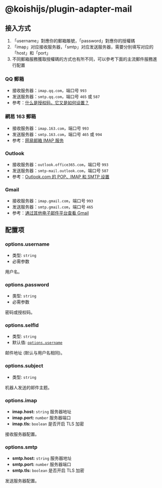 # @koishijs/plugin-adapter-mail

## 接入方式

1. 「username」對應你的郵箱賬號，「password」對應你的授權碼
2. 「imap」对应接收服务器，「smtp」对应发送服务器，需要分别填写对应的「host」和「port」
3. 不同郵箱服務獲取授權碼的方式也有所不同，可以參考下面的主流郵件服務進行配置

### QQ 郵箱

- 接收服务器：`imap.qq.com`，端口号 `993`
- 发送服务器：`smtp.qq.com`，端口号 `465` 或 `587`
- 参考：[什么是授权码，它又是如何设置？](https://service.mail.qq.com/detail/0/75)

### 網易 163 郵箱

- 接收服务器：`imap.163.com`，端口号 `993`
- 发送服务器：`smtp.163.com`，端口号 `465` 或 `994`
- 参考：[网易邮箱 IMAP 服务](https://mail.163.com/html/110127_imap/index.htm)

### Outlook

- 接收服务器：`outlook.office365.com`，端口号 `993`
- 发送服务器：`smtp-mail.outlook.com`，端口号 `587`
- 参考：[Outlook.com 的 POP、IMAP 和 SMTP 设置](https://support.microsoft.com/zh-cn/office/outlook-com-%E7%9A%84-pop-imap-%E5%92%8C-smtp-%E8%AE%BE%E7%BD%AE-d088b986-291d-42b8-9564-9c414e2aa040)

### Gmail

- 接收服务器：`imap.gmail.com`，端口号 `993`
- 发送服务器：`smtp.gmail.com`，端口号 `465`
- 参考：[通过其他电子邮件平台查看 Gmail](https://support.google.com/mail/answer/7126229?hl=zh-Hans#zippy=%2C%E7%AC%AC-%E6%AD%A5%E6%A3%80%E6%9F%A5-imap-%E6%98%AF%E5%90%A6%E5%B7%B2%E5%90%AF%E7%94%A8%2C%E7%AC%AC-%E6%AD%A5%E5%9C%A8%E7%94%B5%E5%AD%90%E9%82%AE%E4%BB%B6%E5%AE%A2%E6%88%B7%E7%AB%AF%E4%B8%AD%E6%9B%B4%E6%94%B9-smtp-%E5%92%8C%E5%85%B6%E4%BB%96%E8%AE%BE%E7%BD%AE)

## 配置项

### options.username

- 类型: `string`
- 必需参数

用户名。

### options.password

- 类型: `string`
- 必需参数

密码或授权码。

### options.selfId

- 类型: `string`
- 默认值: [`options.username`](#options-username)

邮件地址 (默认与用户名相同)。

### options.subject

- 类型: `string`

机器人发送的邮件主题。

### options.imap

- **imap.host:** `string` 服务器地址
- **imap.port:** `number` 服务器端口
- **imap.tls:** `boolean` 是否开启 TLS 加密

接收服务器配置。

### options.smtp

- **smtp.host:** `string` 服务器地址
- **smtp.port:** `number` 服务器端口
- **smtp.tls:** `boolean` 是否开启 TLS 加密

发送服务器配置。
